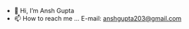 - 👋 Hi, I’m Ansh Gupta
- 📫 How to reach me ... E-mail: anshgupta203@gmail.com

<!---
anshgupta203/anshgupta203 is a ✨ special ✨ repository because its `README.md` (this file) appears on your GitHub profile.
You can click the Preview link to take a look at your changes.
--->
